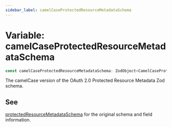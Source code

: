 ```yaml
---
sidebar_label: camelCaseProtectedResourceMetadataSchema
---
```


# Variable: camelCaseProtectedResourceMetadataSchema

```ts
const camelCaseProtectedResourceMetadataSchema: ZodObject<CamelCaseProtectedResourceMetadata>;
```

The camelCase version of the OAuth 2.0 Protected Resource Metadata Zod schema.

## See

[protectedResourceMetadataSchema](/references/js/variables/protectedResourceMetadataSchema.md) for the original schema and field information.
